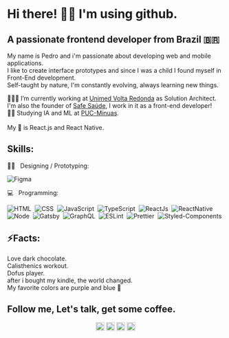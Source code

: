 # Hi there! ✌🏻 I'm using github.
## A passionate frontend developer from Brazil 🇧🇷

My name is Pedro and i'm passionate about developing web and mobile applications.<br/>
I like to create interface prototypes and since I was a child I found myself in Front-End development. <br/>
Self-taught by nature, I'm constantly evolving, always learning new things. <br/>

👨🏻‍💻 I’m currently working at [Unimed Volta Redonda](http://www.unimedvr.com.br) as Solution Architect. I'm also the founder of [Safe Saúde](http://www.sejasafe.com), I work in it as a front-end developer! <br/>
🦾😬 Studying IA and ML at [PUC-Minuas](http://pucminas.br/).<br/><br/>
My 💙 is React.js and React Native.<br/>

## Skills:

✍🏼 &nbsp; Designing / Prototyping: <br/>

![Figma](https://img.shields.io/badge/-Figma-2C2C2C?style=flat&logoColor=figma&logo=figma)&nbsp;

💻  &nbsp; Programming: <br/>

![HTML](https://img.shields.io/badge/-HTML-E44D25?style=flat&logoColor=fff&logo=html5)&nbsp;
![CSS](https://img.shields.io/badge/-CSS-254DE6?style=flat&logoColor=fff&logo=css3)&nbsp;
![JavaScript](https://img.shields.io/badge/-JavaScript-FEAE32?style=flat&logoColor=fff&logo=javascript)&nbsp;
![TypeScript](https://img.shields.io/badge/-TypeScript-007ACC?style=flat&logoColor=fff&logo=typescript)&nbsp;
![ReactJs](https://img.shields.io/badge/-React.js-18BCEE?style=flat&logoColor=fff&logo=react)&nbsp;
![ReactNative](https://img.shields.io/badge/-React_Native-18BCEE?style=flat&logoColor=fff&logo=react)&nbsp;<br/>
![Node](https://img.shields.io/badge/-Node.js-5B9856?style=flat&logoColor=fff&logo=node.js)&nbsp;
![Gatsby](https://img.shields.io/badge/-Gatsb-643195?style=flat&logoColor=fff&logo=gatsby)&nbsp;
![GraphQL](https://img.shields.io/badge/-GraphQL-E034A7?style=flat&logoColor=fff&logo=graphql)&nbsp;
![ESLint](https://img.shields.io/badge/-ESLint-4B32C3?style=flat&logoColor=fff&logo=eslint)&nbsp;
![Prettier](https://img.shields.io/badge/-Prettier-EA5E5E?style=flat&logoColor=fff&logo=prettier)&nbsp;
![Styled-Components](https://img.shields.io/badge/-Styled_Components-DB9A64?style=flat&logoColor=fff&logo=styled-components)&nbsp;

## ⚡Facts:

Love dark chocolate.<br/>
Calisthenics workout.<br/>
Dofus player.<br/>
after i bought my kindle, the world changed.<br/>
My favorite colors are purple and blue 👀 <br />

## Follow me, Let's talk, get some coffee.

<p align="center">
<a href="https://twitter.com/pehcst" target="blank"><img align="center" src="https://cdn.jsdelivr.net/npm/simple-icons@3.0.1/icons/twitter.svg" alt="pehcst" height="20" width="20" /></a>
<a href="https://linkedin.com/in/pehcst" target="blank"><img align="center" src="https://cdn.jsdelivr.net/npm/simple-icons@3.0.1/icons/linkedin.svg" alt="pehcst" height="20" width="20" /></a>
<a href="https://fb.com/pehcst" target="blank"><img align="center" src="https://cdn.jsdelivr.net/npm/simple-icons@3.0.1/icons/facebook.svg" alt="pehcst" height="20" width="20" /></a>
<a href="https://instagram.com/pehcst" target="blank"><img align="center" src="https://cdn.jsdelivr.net/npm/simple-icons@3.0.1/icons/instagram.svg" alt="pehcst" height="20" width="20" /></a>
</p>
